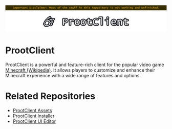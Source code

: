 <center><img src="README-Disclaimer-Banner.png"></img></center>

<center><img src="ProotClient-Logo.png"></img></center>

# ProotClient

ProotClient is a powerful and feature-rich client for the popular video game [Minecraft (Wikipedia)](https://en.wikipedia.org/wiki/Minecraft). It allows players to customize and enhance their Minecraft experience with a wide range of features and options.

# Related Repositories

- [ProotClient Assets](https://www.github.com/ProotClient/ProotClient-Assets)
- [ProotClient Installer](https://www.github.com/ProotClient/ProotClient-Installer)
- [ProotClient UI Editor](https://www.github.com/ProotClient/ProotClient-UI-Editor)
